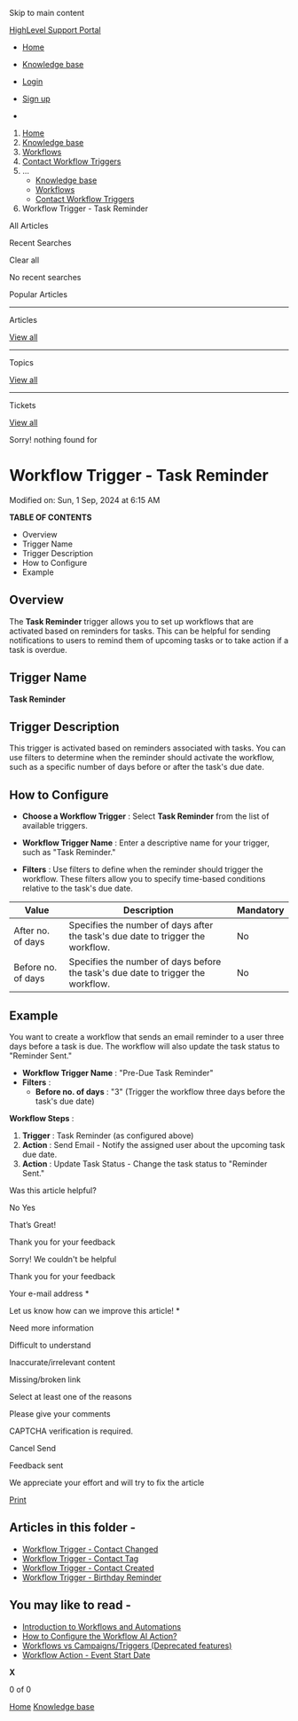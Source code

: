 Skip to main content

[ HighLevel Support Portal ](https://help.gohighlevel.com)

  * [ Home ](/support/home)
  * [ Knowledge base ](/support/solutions)

  * [Login](/support/login)
  * [Sign up](/support/signup)
  * 

  1. [Home](/support/home)
  2. [Knowledge base](/support/solutions)
  3. [Workflows](/support/solutions/48000455132)
  4. [Contact Workflow Triggers](/support/solutions/folders/155000000736)
  5. ... 
     * [Knowledge base](/support/solutions)
     * [Workflows](/support/solutions/48000455132)
     * [Contact Workflow Triggers](/support/solutions/folders/155000000736)
  6. Workflow Trigger - Task Reminder

All  Articles 

Recent Searches

Clear all

No recent searches

Popular Articles

* * *

Articles

[View all](/support/search/solutions)

* * *

Topics

[View all](/support/search/topics)

* * *

Tickets

[View all](/support/search/tickets)

Sorry! nothing found for   

# Workflow Trigger - Task Reminder

Modified on: Sun, 1 Sep, 2024 at 6:15 AM

**TABLE OF CONTENTS**

  * Overview
  * Trigger Name
  * Trigger Description
  * How to Configure
  * Example

##   

## Overview

The **Task Reminder** trigger allows you to set up workflows that are activated based on reminders for tasks. This can be helpful for sending notifications to users to remind them of upcoming tasks or to take action if a task is overdue.

## Trigger Name

**Task Reminder**

## Trigger Description

This trigger is activated based on reminders associated with tasks. You can use filters to determine when the reminder should activate the workflow, such as a specific number of days before or after the task's due date.

## How to Configure

  * **Choose a Workflow Trigger** : Select **Task Reminder** from the list of available triggers.

  * **Workflow Trigger Name** : Enter a descriptive name for your trigger, such as "Task Reminder."

  * **Filters** : Use filters to define when the reminder should trigger the workflow. These filters allow you to specify time-based conditions relative to the task's due date.

Value| Description| Mandatory  
---|---|---  
After no. of days| Specifies the number of days after the task's due date to trigger the workflow.| No  
Before no. of days| Specifies the number of days before the task's due date to trigger the workflow.| No  

##   

## Example

You want to create a workflow that sends an email reminder to a user three days before a task is due. The workflow will also update the task status to "Reminder Sent."

  * **Workflow Trigger Name** : "Pre-Due Task Reminder"
  * **Filters** :
    * **Before no. of days** : "3" (Trigger the workflow three days before the task's due date)

**Workflow Steps** :

  1. **Trigger** : Task Reminder (as configured above)
  2. **Action** : Send Email - Notify the assigned user about the upcoming task due date.
  3. **Action** : Update Task Status - Change the task status to "Reminder Sent."

Was this article helpful?

No  Yes 

That’s Great!

Thank you for your feedback

Sorry! We couldn't be helpful

Thank you for your feedback

Your e-mail address *

Let us know how can we improve this article! *

Need more information 

Difficult to understand 

Inaccurate/irrelevant content 

Missing/broken link 

Select at least one of the reasons 

Please give your comments 

CAPTCHA verification is required. 

Cancel  Send 

Feedback sent

We appreciate your effort and will try to fix the article

[Print](javascript:print\(\))

## Articles in this folder -

  * [Workflow Trigger - Contact Changed](/support/solutions/articles/155000002477-workflow-trigger-contact-changed)
  * [Workflow Trigger - Contact Tag](/support/solutions/articles/155000002482-workflow-trigger-contact-tag)
  * [Workflow Trigger - Contact Created](/support/solutions/articles/155000002486-workflow-trigger-contact-created)
  * [Workflow Trigger - Birthday Reminder](/support/solutions/articles/155000002670-workflow-trigger-birthday-reminder)

## You may like to read -

  * [Introduction to Workflows and Automations](/support/solutions/articles/155000002445-introduction-to-workflows-and-automations)
  * [How to Configure the Workflow AI Action?](/support/solutions/articles/155000000209-how-to-configure-the-workflow-ai-action-)
  * [Workflows vs Campaigns/Triggers (Deprecated features)](/support/solutions/articles/48001229927-workflows-vs-campaigns-triggers-deprecated-features-)
  * [Workflow Action - Event Start Date](/support/solutions/articles/155000003357-workflow-action-event-start-date)

**X**

0 of 0 []()

[Home](/support/home) [Knowledge base](/support/solutions)
